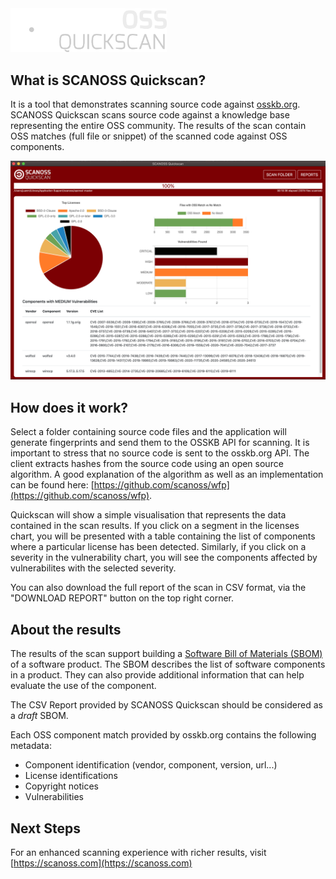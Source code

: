  
<img alt="SCANOSS Quickscan Logo" width=250 src="./quickscan.png" style="background-color:#790600"/>

## What is SCANOSS Quickscan?
It is a tool that demonstrates scanning source code against <a href="https://osskb.org">osskb.org</a>.
SCANOSS Quickscan scans source code against a knowledge base representing the entire OSS community. The results of the scan contain OSS matches
(full file or snippet) of the scanned code against OSS components.

<img alt="Screenshot" width=600 src="./screenshot.png"/>


## How does it work? 
Select a folder containing source code files and the application will generate fingerprints and send them to the OSSKB API for scanning. It is important to stress that no source code is sent to the osskb.org API. The client extracts hashes from the source code using an open source algorithm. A good explanation of the algorithm as well as an implementation can be found here: 
[https://github.com/scanoss/wfp](https://github.com/scanoss/wfp).

Quickscan will show a simple visualisation that represents the data contained in the scan results. If you
click on a segment in the licenses chart, you will be presented with a table containing the list of components where a particular license has been detected.
Similarly, if you click on a severity in the vulnerability chart, you will see the components affected by vulnerabilites with the selected severity.
        
You can also download the full report of the scan in CSV format, via the "DOWNLOAD REPORT" button on the top
right corner.


## About the results

The results of the scan support building a [Software Bill of Materials (SBOM)](https://en.wikipedia.org/wiki/Software_bill_of_materials) of a
software product. The SBOM describes the list of software components in a product. They can also provide additional information
that can help evaluate the use of the component. 
 
The CSV Report provided by SCANOSS Quickscan should be considered as a <i>draft</i> SBOM.
 
Each OSS component match provided by osskb.org contains the following metadata:

- Component identification (vendor, component, version, url...)
- License identifications
- Copyright notices
- Vulnerabilities
  
## Next Steps

For an enhanced scanning experience with richer results, visit [https://scanoss.com](https://scanoss.com)